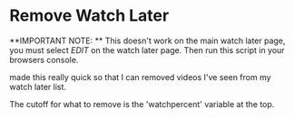 # Remove Watch Later

**IMPORTANT NOTE: **
This doesn't work on the main watch later page, you must select *EDIT* on the watch later page. Then run this script in your browsers console. 

made this really quick so that I can removed videos I've seen
from my watch later list.

The cutoff for what to remove is the 'watchpercent' variable at the top.

